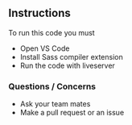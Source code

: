 ## Instructions

To run this code you must

- Open VS Code
- Install Sass compiler extension
- Run the code with liveserver

### Questions / Concerns

- Ask your team mates
- Make a pull request or an issue

